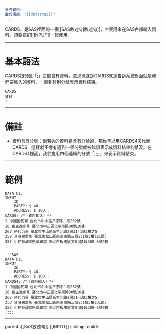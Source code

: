```yaml
---
參考資料: 
屬於環節: "[[datastep]]"
---
```

CARDS，是SAS裡面的一個[[SAS敘述句|敘述句]]，主要用來在SAS內部輸入資料。須要搭配[[INPUT]]一起使用。
- - -
# 基本語法
CARDS跟分號「;」之間會有資料，意思也就是CARDS就是告訴系統後面就是我們要輸入的資料，一直到碰到分號表示資料結束。
```SAS
CARDS
資料
;
```
- - -
# 備註
- 資料含有分號：倘若妳的資料是含有分號的，那你可以用CARDS4來代替CARDS，這樣就不會有遇到一個分號就被錯誤表示成資料結束的情況。在CARDS4裡面，我們會用四個連續的分號「;;;;」來表示資料結束。
- - -
# 範例
```SAS
DATA D1;
INPUT
	ID
	PARTY: $ 40.
	ADDRESS: $ 100.;
CARDS; /*（資料輸入）*/
1 中國國民黨 台北市中山區八德路二段232號
16 民主進步黨 臺北市中正區北平東路30號10樓
267 時代力量 臺北市中山區新生北路2段31-1號3樓之5
350 台灣民眾黨 臺北市松山區南京東路三段261號3樓(B1區)
357 小民參政歐巴桑聯盟 新北市板橋區文化路1段309-6號9樓
;
```


```SAS
```SAS
DATA D1;
INPUT
	ID
	PARTY: $ 40.
	ADDRESS: $ 100.;
CARDS4; /*（資料輸入）*/
1 中國國民黨 台北市中山區八德路二段232號
16 民主進步黨 臺北市中正區北平東路30號10樓
267 時代力量 臺北市中山區新生北路2段31-1號3樓之5
350 台灣民眾黨 臺北市松山區南京東路三段261號3樓(B1區)
357 小民參政歐巴桑聯盟 新北市板橋區文化路1段309-6號9樓
;;;;
```
- - -
parent::[[SAS敘述句]],[[INPUT]]
sibling::
child::